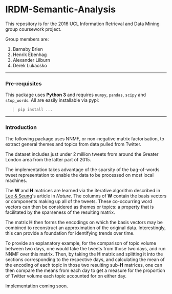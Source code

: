 # IRDM-Semantic-Analysis

This repository is for the 2016 UCL Information Retrieval and Data Mining group coursework project.

Group members are:

1. Barnaby Brien
2. Henrik Ebenhag
3. Alexander Lilburn
4. Derek Lukacsko

---

### Pre-requisites
This package uses **Python 3** and requires `numpy`, `pandas`, `scipy` and `stop_words`. All are easily installable via pypi:  
>`pip install ...`

---

### Introduction
The following package uses NNMF, or non-negative matrix factorisation, 
to extract general themes and topics from data pulled from Twitter.

The dataset includes just under 2 million tweets from around the Greater London area
from the latter part of 2015.

The implementation takes advantage of the sparsity of the bag-of-words tweet representation
to enable the data to be processed on most local machines.

The **W** and **H** matrices are learned via the iterative algorithm described in 
[Lee & Seung](http://www.columbia.edu/~jwp2128/Teaching/W4721/papers/nmf_nature.pdf)'s
article in _Nature_. The columns of **W** contain the basis vectors or components making up all of the tweets.
These co-occurring word vectors can then be considered as themes or topics: a property that is facilitated
by the sparseness of the resulting matrix.

The matrix **H** then forms the encodings on which the basis vectors may be combined to reconstruct an
approximation of the original data. Interestingly, this can provide a foundation for identifying trends over time.

To provide an explanatory example, for the comparison of topic volume between two days, one would take the tweets from
those two days, and run NNMF over this matrix. Then, by taking the **H** matrix and splitting it into the sections
corresponding to the respective days, and calculating the mean of the encoding of each topic in those two
resulting sub-**H** matrices, one can then compare the means from each day to get a measure for the proportion of
Twitter volume each topic accounted for on either day.

Implementation coming soon.

